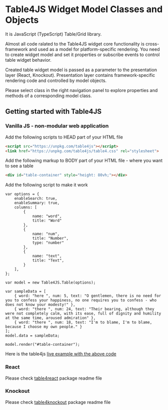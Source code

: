 # Table4JS Widget Model Classes and Objects
It is JavaScript (TypeScript) Table/Grid library.

Almost all code ralated to the Table4JS widget core functionality is cross-framework and used as a model for platform-specific rendering. You need to create widget model and set it properties or subscribe events to control table widget behavior.

Created table widget model is passed as a parameter to the presentation layer (React, Knockout). Presentation layer contains framework-specific rendering code and controlled by model objects.

Please select class in the right navigation panel to explore properties and methods of a corresponding model class.

## Getting started with Table4JS

### Vanilla JS - non-modular web application

Add the following scripts to HEAD part of your HTML file
```HTML
<script src="https://unpkg.com/table4js"></script>
<link href="https://unpkg.com/table4js/table4.css" rel="stylesheet">
```

Add the following markup to BODY part of your HTML file - where you want to see a table
```HTML
<div id="table-container" style="height: 80vh;"></div>
```

Add the following script to make it work
```JS
var options = {
    enableSearch: true,
    enableSummary: true,
    columns: [
        {
            name: "word",
            title: "Word"
        },
        {
            name: "num",
            title: "Number",
            type: "number"
        },
        {
            name: "text",
            title: "Text",
        }
    ],
};

var model = new Table4JS.Table(options);

var sampleData = [
    { word: "here ", num: 5, text: "O gentlemen, there is no need for you to confess your happiness, no one requires you to confess - who does not know your modesty!" },
    { word: "there ", num: 24, text: "Their bearing, although they were not completely calm, with its ease, full of dignity and humility at the same time, aroused admiration" },
    { word: "there ", num: 18, text: "I'm to blame, I'm to blame, because I choose my own people." }
];
model.data = sampleData;

model.render("#table-container");
```

Here is the table4js [live example with the above code](https://plnkr.co/edit/wBrB0EznDixVV1ra?open=lib%2Fscript.js&preview)

### React

Please check [table4react](https://www.npmjs.com/package/table4react) package readme file

### Knockout

Please check [table4knockout](https://www.npmjs.com/package/table4knockout) package readme file
